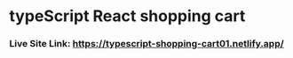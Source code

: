 #  typeScript React shopping cart

### Live Site Link: https://typescript-shopping-cart01.netlify.app/


 
